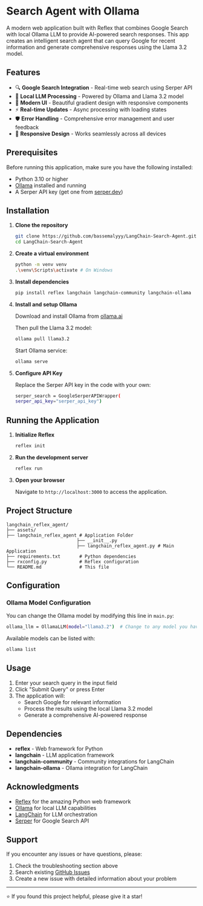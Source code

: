 Search Agent with Ollama
========================

A modern web application built with Reflex that combines Google Search with local Ollama LLM to provide AI-powered search responses. This app creates an intelligent search agent that can query Google for recent information and generate comprehensive responses using the Llama 3.2 model.

Features
--------

-   🔍 **Google Search Integration** - Real-time web search using Serper API
-   🤖 **Local LLM Processing** - Powered by Ollama and Llama 3.2 model
-   🎨 **Modern UI** - Beautiful gradient design with responsive components
-   ⚡ **Real-time Updates** - Async processing with loading states
-   🛡️ **Error Handling** - Comprehensive error management and user feedback
-   📱 **Responsive Design** - Works seamlessly across all devices

Prerequisites
-------------

Before running this application, make sure you have the following installed:

-   Python 3.10 or higher
-   [Ollama](https://ollama.ai/) installed and running
-   A Serper API key (get one from [serper.dev](https://serper.dev/))

Installation
------------

1.  **Clone the repository**

    ```bash
    git clone https://github.com/bassemalyyy/LangChain-Search-Agent.git
    cd LangChain-Search-Agent
    ```

2.  **Create a virtual environment**

    ```bash
    python -m venv venv
    .\venv\Scripts\activate # On Windows
    ```

3.  **Install dependencies**

    ```bash
    pip install reflex langchain langchain-community langchain-ollama
    ```

4.  **Install and setup Ollama**

    Download and install Ollama from [ollama.ai](https://ollama.ai/)

    Then pull the Llama 3.2 model:

    ```bash
    ollama pull llama3.2
    ```

    Start Ollama service:

    ```bash
    ollama serve
    ```

5.  **Configure API Key**

    Replace the Serper API key in the code with your own:

    ```bash
    serper_search = GoogleSerperAPIWrapper(
    serper_api_key="serper_api_key")
    ```

Running the Application
-----------------------

1.  **Initialize Reflex**

    ```bash
    reflex init
    ```

2.  **Run the development server**

    ```bash
    reflex run
    ```

3.  **Open your browser**

    Navigate to `http://localhost:3000` to access the application.

Project Structure
-----------------

```
langchain_reflex_agent/
├── assets/
├── langchain_reflex_agent # Application Folder
                          ├── __init__.py
                          ├── langchain_reflex_agent.py # Main Application
├── requirements.txt       # Python dependencies
├── rxconfig.py            # Reflex configuration
└── README.md              # This file
```

Configuration
-------------

### Ollama Model Configuration

You can change the Ollama model by modifying this line in `main.py`:

```bash
ollama_llm = OllamaLLM(model="llama3.2")  # Change to any model you have installed
```

Available models can be listed with:

```bash
ollama list
```

Usage
-----

1.  Enter your search query in the input field
2.  Click "Submit Query" or press Enter
3.  The application will:
    -   Search Google for relevant information
    -   Process the results using the local Llama 3.2 model
    -   Generate a comprehensive AI-powered response

Dependencies
------------

-   **reflex** - Web framework for Python
-   **langchain** - LLM application framework
-   **langchain-community** - Community integrations for LangChain
-   **langchain-ollama** - Ollama integration for LangChain

Acknowledgments
---------------

-   [Reflex](https://reflex.dev/) for the amazing Python web framework
-   [Ollama](https://ollama.ai/) for local LLM capabilities
-   [LangChain](https://langchain.com/) for LLM orchestration
-   [Serper](https://serper.dev/) for Google Search API

Support
-------

If you encounter any issues or have questions, please:

1.  Check the troubleshooting section above
2.  Search existing [GitHub Issues](https://github.com/yourusername/search-agent-ollama/issues)
3.  Create a new issue with detailed information about your problem

* * * * *

⭐ If you found this project helpful, please give it a star!